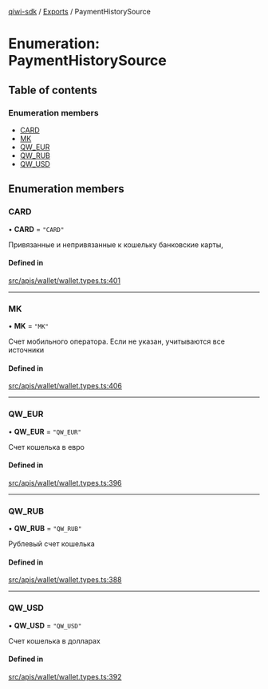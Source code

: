 [qiwi-sdk](../README.md) / [Exports](../modules.md) / PaymentHistorySource

# Enumeration: PaymentHistorySource

## Table of contents

### Enumeration members

- [CARD](PaymentHistorySource.md#card)
- [MK](PaymentHistorySource.md#mk)
- [QW\_EUR](PaymentHistorySource.md#qw_eur)
- [QW\_RUB](PaymentHistorySource.md#qw_rub)
- [QW\_USD](PaymentHistorySource.md#qw_usd)

## Enumeration members

### CARD

• **CARD** = `"CARD"`

Привязанные и непривязанные к кошельку банковские
карты,

#### Defined in

[src/apis/wallet/wallet.types.ts:401](https://github.com/AlexXanderGrib/node-qiwi-sdk/blob/4f2e487/src/apis/wallet/wallet.types.ts#L401)

___

### MK

• **MK** = `"MK"`

Счет мобильного оператора. Если не указан, учитываются
все источники

#### Defined in

[src/apis/wallet/wallet.types.ts:406](https://github.com/AlexXanderGrib/node-qiwi-sdk/blob/4f2e487/src/apis/wallet/wallet.types.ts#L406)

___

### QW\_EUR

• **QW\_EUR** = `"QW_EUR"`

Счет кошелька в евро

#### Defined in

[src/apis/wallet/wallet.types.ts:396](https://github.com/AlexXanderGrib/node-qiwi-sdk/blob/4f2e487/src/apis/wallet/wallet.types.ts#L396)

___

### QW\_RUB

• **QW\_RUB** = `"QW_RUB"`

Рублевый счет кошелька

#### Defined in

[src/apis/wallet/wallet.types.ts:388](https://github.com/AlexXanderGrib/node-qiwi-sdk/blob/4f2e487/src/apis/wallet/wallet.types.ts#L388)

___

### QW\_USD

• **QW\_USD** = `"QW_USD"`

Счет кошелька в долларах

#### Defined in

[src/apis/wallet/wallet.types.ts:392](https://github.com/AlexXanderGrib/node-qiwi-sdk/blob/4f2e487/src/apis/wallet/wallet.types.ts#L392)
